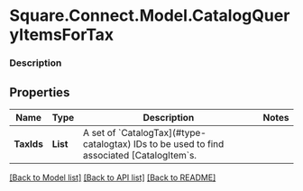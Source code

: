 # Square.Connect.Model.CatalogQueryItemsForTax

### Description



## Properties

Name | Type | Description | Notes
------------ | ------------- | ------------- | -------------
**TaxIds** | **List<string>** | A set of &#x60;CatalogTax](#type-catalogtax) IDs to be used to find associated [CatalogItem&#x60;s. | 



[[Back to Model list]](../README.md#documentation-for-models) [[Back to API list]](../README.md#documentation-for-api-endpoints) [[Back to README]](../README.md)

